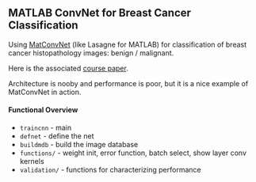 ## MATLAB ConvNet for Breast Cancer Classification

Using [MatConvNet](http://www.vlfeat.org/matconvnet/) (like Lasagne for MATLAB) for classification of breast cancer histopathology images: benign / malignant.

Here is the associated [course paper](http://www.uoguelph.ca/~jknigh04/docs/Sample%20-%20Conv%20Net%20Breast%20Cancer.pdf).

Architecture is nooby and performance is poor, but it is a nice example of MatConvNet in action.

#### Functional Overview
* `traincnn` - main
* `defnet` - define the net
* `buildmdb` - build the image database
* `functions/` - weight init, error function, batch select, show layer conv kernels
* `validation/` - functions for characterizing performance